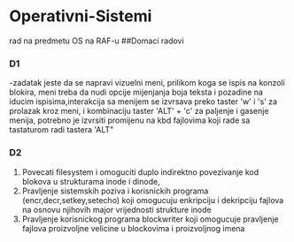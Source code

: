 # Operativni-Sistemi
rad na predmetu OS na RAF-u
##Domaci radovi
### D1
-zadatak jeste da se napravi vizuelni meni, prilikom koga se ispis na konzoli blokira, meni treba da nudi opcije mijenjanja boja teksta i pozadine na iducim ispisima,interakcija sa menijem se izvrsava preko taster 'w' i 's' za prolazak kroz meni, i kombinaciju taster 'ALT' + 'c' za paljenje i gasenje menija, potrebno je izvrsiti promijenu na kbd fajlovima koji rade sa tastaturom radi tastera 'ALT"

### D2
1. Povecati filesystem i omoguciti duplo indirektno povezivanje kod blokova u strukturama inode i dinode,
2. Pravljenje sistemskih poziva i korisnickih programa (encr,decr,setkey,setecho) koji omogucuju enkripciju i dekripciju fajlova na osnovu njihovih major vrijednosti strukture inode
3. Pravljenje korisnickog programa blockwriter koji omogucuje pravljenje fajlova proizvoljne velicine u blockovima i proizvoljnog imena


